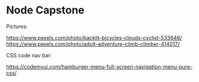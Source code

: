 # Node Capstone

Pictures:

https://www.pexels.com/photo/backlit-bicycles-clouds-cyclist-533646/
https://www.pexels.com/photo/adult-adventure-climb-climber-414017/

CSS code nav bar: 

https://codemyui.com/hamburger-menu-full-screen-navigation-menu-pure-css/
